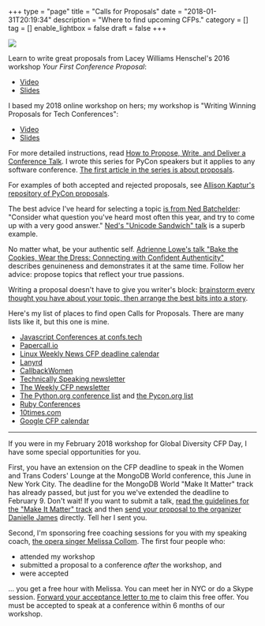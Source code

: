 +++
type = "page"
title = "Calls for Proposals"
date = "2018-01-31T20:19:34"
description = "Where to find upcoming CFPs."
category = []
tag = []
enable_lightbox = false
draft = false
+++

![](letter-writer.jpg)

Learn to write great proposals from Lacey Williams Henschel's 2016 workshop *Your First Conference Proposal*:

* [Video](https://www.youtube.com/watch?v=OAQAXVU1jIo)
* [Slides](https://speakerdeck.com/williln/your-first-conference-proposal)

I based my 2018 online workshop on hers; my workshop is "Writing Winning Proposals for Tech Conferences":

* [Video](https://www.youtube.com/watch?v=KAzChb4MYCg&feature=youtu.be&t=4m6s)
* [Slides](https://www.slideshare.net/AJesseJiryuDavis/pyladies-online-workshop-for-global-diversity-cfp-day-2018)

For more detailed instructions, read [How to Propose, Write, and Deliver a Conference Talk](https://emptysqua.re/blog/series/conference-tips/). I wrote this series for PyCon speakers but it applies to any software conference. [The first article in the series is about proposals](https://emptysqua.re/blog/seven-tips-for-pycon/).

For examples of both accepted and rejected proposals, see [Allison Kaptur's repository of PyCon proposals](http://akaptur.com/blog/2014/09/11/rejected-pycon-proposals/).

The best advice I've heard for selecting a topic [is from Ned Batchelder](http://pyfound.blogspot.com/2016/08/avoiding-curse-of-knowledge-ned-batchelder.html): "Consider what question you've heard most often this year, and try to come up with a very good answer." [Ned's "Unicode Sandwich" talk](https://nedbatchelder.com/text/unipain.html) is a superb example.

No matter what, be your authentic self. [Adrienne Lowe's talk "Bake the Cookies, Wear the Dress: Connecting with Confident Authenticity"](https://www.youtube.com/watch?v=6Uj746j9Heo) describes genuineness and demonstrates it at the same time. Follow her advice: propose topics that reflect your true passions.

Writing a proposal doesn't have to give you writer's block: [brainstorm every thought you have about your topic, then arrange the best bits into a story](http://damian.conway.org/IBP.pdf).

Here's my list of places to find open Calls for Proposals. There are many lists like it, but this one is mine.

* [Javascript Conferences at confs.tech](https://confs.tech/)
* [Papercall.io](https://www.papercall.io/events)
* [Linux Weekly News CFP deadline calendar](https://lwn.net/Calendar/Monthly/cfp/)
* [Lanyrd](http://lanyrd.com/)
* [CallbackWomen](https://twitter.com/callbackwomen)
* [Technically Speaking newsletter](https://tinyletter.com/techspeak)
* [The Weekly CFP newsletter](http://theweeklycfp.com/)
* [The Python.org conference list](https://www.python.org/community/workshops/) and [the Pycon.org list](http://www.pycon.org/)
* [Ruby Conferences](http://rubyconferences.org/)
* [10times.com](https://10times.com/)
* [Google CFP calendar](https://calendar.google.com/calendar/embed?src=mozilla.com_tptb36ac7eijerilfnf6c1onfo@group.calendar.google.com)

***

If you were in my February 2018 workshop for Global Diversity CFP Day, I have some special opportunities for you.

First, you have an extension on the CFP deadline to speak in the Women and Trans Coders' Lounge at the MongoDB World conference, this June in New York City. The deadline for the MongoDB World "Make It Matter" track has already passed, but just for you we've extended the deadline to February 9. Don't wait! If you want to submit a talk, [read the guidelines for the "Make It Matter" track](http://papercall.io/mongodb-world-2018) and then [send your proposal to the organizer Danielle James](mailto:danielle@mongodb.com) directly. Tell her I sent you.

Second, I'm sponsoring free coaching sessions for you with my speaking coach, [the opera singer Melissa Collom](http://melissacollom.com/coaching). The first four people who:

* attended my workshop
* submitted a proposal to a conference *after* the workshop, and
* were accepted

... you get a free hour with Melissa. You can meet her in NYC or do a Skype session. [Forward your acceptance letter to me](mailto:jesse@emptysquare.net) to claim this free offer. You must be accepted to speak at a conference within 6 months of our workshop.
